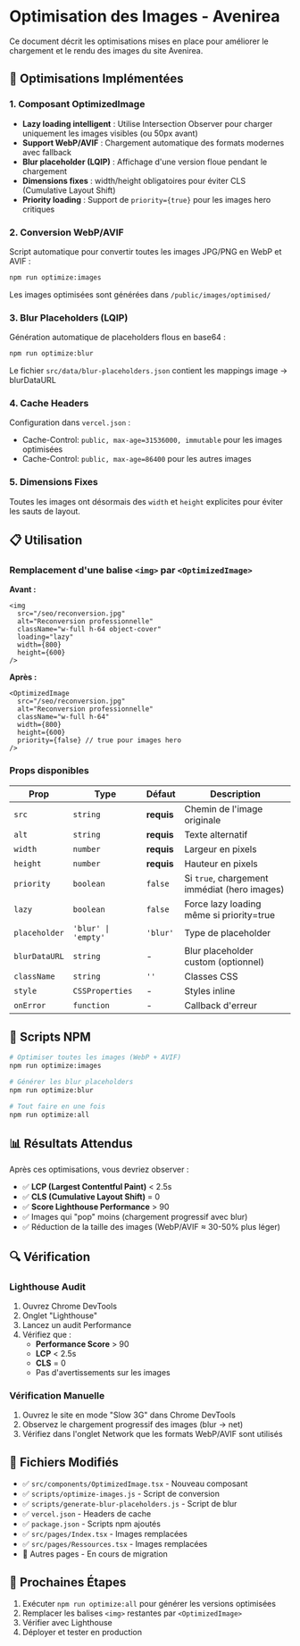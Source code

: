 # Optimisation des Images - Avenirea

Ce document décrit les optimisations mises en place pour améliorer le chargement et le rendu des images du site Avenirea.

## 🚀 Optimisations Implémentées

### 1. **Composant OptimizedImage**
- **Lazy loading intelligent** : Utilise Intersection Observer pour charger uniquement les images visibles (ou 50px avant)
- **Support WebP/AVIF** : Chargement automatique des formats modernes avec fallback
- **Blur placeholder (LQIP)** : Affichage d'une version floue pendant le chargement
- **Dimensions fixes** : width/height obligatoires pour éviter CLS (Cumulative Layout Shift)
- **Priority loading** : Support de `priority={true}` pour les images hero critiques

### 2. **Conversion WebP/AVIF**
Script automatique pour convertir toutes les images JPG/PNG en WebP et AVIF :
```bash
npm run optimize:images
```

Les images optimisées sont générées dans `/public/images/optimised/`

### 3. **Blur Placeholders (LQIP)**
Génération automatique de placeholders flous en base64 :
```bash
npm run optimize:blur
```

Le fichier `src/data/blur-placeholders.json` contient les mappings image → blurDataURL

### 4. **Cache Headers**
Configuration dans `vercel.json` :
- Cache-Control: `public, max-age=31536000, immutable` pour les images optimisées
- Cache-Control: `public, max-age=86400` pour les autres images

### 5. **Dimensions Fixes**
Toutes les images ont désormais des `width` et `height` explicites pour éviter les sauts de layout.

## 📋 Utilisation

### Remplacement d'une balise `<img>` par `<OptimizedImage>`

**Avant :**
```tsx
<img 
  src="/seo/reconversion.jpg" 
  alt="Reconversion professionnelle"
  className="w-full h-64 object-cover"
  loading="lazy"
  width={800}
  height={600}
/>
```

**Après :**
```tsx
<OptimizedImage 
  src="/seo/reconversion.jpg" 
  alt="Reconversion professionnelle"
  className="w-full h-64"
  width={800}
  height={600}
  priority={false} // true pour images hero
/>
```

### Props disponibles

| Prop | Type | Défaut | Description |
|------|------|--------|-------------|
| `src` | `string` | **requis** | Chemin de l'image originale |
| `alt` | `string` | **requis** | Texte alternatif |
| `width` | `number` | **requis** | Largeur en pixels |
| `height` | `number` | **requis** | Hauteur en pixels |
| `priority` | `boolean` | `false` | Si `true`, chargement immédiat (hero images) |
| `lazy` | `boolean` | `false` | Force lazy loading même si priority=true |
| `placeholder` | `'blur' \| 'empty'` | `'blur'` | Type de placeholder |
| `blurDataURL` | `string` | - | Blur placeholder custom (optionnel) |
| `className` | `string` | `''` | Classes CSS |
| `style` | `CSSProperties` | - | Styles inline |
| `onError` | `function` | - | Callback d'erreur |

## 🔧 Scripts NPM

```bash
# Optimiser toutes les images (WebP + AVIF)
npm run optimize:images

# Générer les blur placeholders
npm run optimize:blur

# Tout faire en une fois
npm run optimize:all
```

## 📊 Résultats Attendus

Après ces optimisations, vous devriez observer :
- ✅ **LCP (Largest Contentful Paint)** < 2.5s
- ✅ **CLS (Cumulative Layout Shift)** = 0
- ✅ **Score Lighthouse Performance** > 90
- ✅ Images qui "pop" moins (chargement progressif avec blur)
- ✅ Réduction de la taille des images (WebP/AVIF ≈ 30-50% plus léger)

## 🔍 Vérification

### Lighthouse Audit
1. Ouvrez Chrome DevTools
2. Onglet "Lighthouse"
3. Lancez un audit Performance
4. Vérifiez que :
   - **Performance Score** > 90
   - **LCP** < 2.5s
   - **CLS** = 0
   - Pas d'avertissements sur les images

### Vérification Manuelle
1. Ouvrez le site en mode "Slow 3G" dans Chrome DevTools
2. Observez le chargement progressif des images (blur → net)
3. Vérifiez dans l'onglet Network que les formats WebP/AVIF sont utilisés

## 📝 Fichiers Modifiés

- ✅ `src/components/OptimizedImage.tsx` - Nouveau composant
- ✅ `scripts/optimize-images.js` - Script de conversion
- ✅ `scripts/generate-blur-placeholders.js` - Script de blur
- ✅ `vercel.json` - Headers de cache
- ✅ `package.json` - Scripts npm ajoutés
- ✅ `src/pages/Index.tsx` - Images remplacées
- ✅ `src/pages/Ressources.tsx` - Images remplacées
- 🔄 Autres pages - En cours de migration

## 🎯 Prochaines Étapes

1. Exécuter `npm run optimize:all` pour générer les versions optimisées
2. Remplacer les balises `<img>` restantes par `<OptimizedImage>`
3. Vérifier avec Lighthouse
4. Déployer et tester en production

